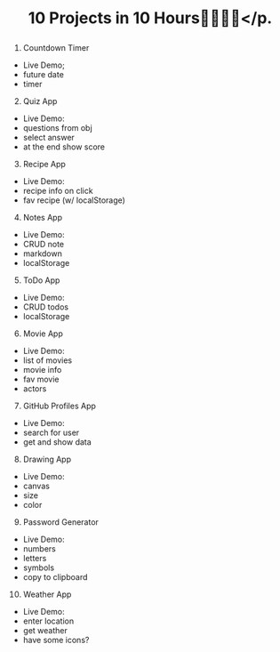 # <p align="center">10 Projects in 10 Hours👩‍💻👨‍💻</p.

1. Countdown Timer

-   Live Demo;
-   future date
-   timer

2. Quiz App

-   Live Demo:
-   questions from obj
-   select answer
-   at the end show score

3. Recipe App

-   Live Demo:
-   recipe info on click
-   fav recipe (w/ localStorage)

4. Notes App

-   Live Demo:
-   CRUD note
-   markdown
-   localStorage

5. ToDo App

-   Live Demo:
-   CRUD todos
-   localStorage

6. Movie App

-   Live Demo:
-   list of movies
-   movie info
-   fav movie
-   actors

7. GitHub Profiles App

-   Live Demo:
-   search for user
-   get and show data

8. Drawing App

-   Live Demo:
-   canvas
-   size
-   color

9. Password Generator

-   Live Demo:
-   numbers
-   letters
-   symbols
-   copy to clipboard

10. Weather App

-   Live Demo:
-   enter location
-   get weather
-   have some icons?

